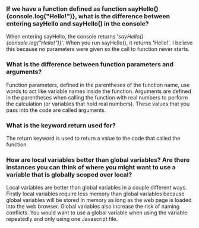 <h3>If we have a function defined as function sayHello(){console.log("Hello!")}, what is the difference between entering sayHello and sayHello() in the console?</h3>

When entering sayHello, the console returns '*sayHello(){console.log("Hello!")}*'. When you run sayHello(), it returns 'Hello!'. I believe this because no parameters were given so the call to function never starts.

<h3>What is the difference between function parameters and arguments?</h3>

Function parameters, defined in the parentheses of the function name, use words to act like variable names inside the function. Arguments are defined in the parentheses when calling the function with real numbers to perform the calculation (or variables that hold real numbers). These values that you pass into the code are called arguments.

<h3>What is the keyword return used for?</h3>

The return keyword is used to return a value to the code that called the function.

<h3>How are local variables better than global variables? Are there instances you can think of where you might want to use a variable that is globally scoped over local?</h3>

Local variables are better than global variables in a couple different ways. Firstly local variables require less memory than global variables because global variables will be stored in memory as long as the web page is loaded into the web browser. Global variables also increase the risk of naming conflicts. You would want to use a global variable when using the variable repeatedly and only using one Javascript file.

